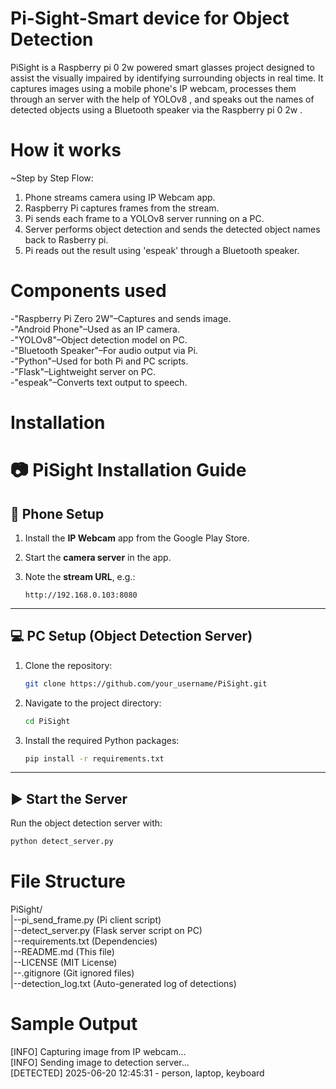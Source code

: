 # Pi-Sight-Smart device for Object Detection
PiSight is a Raspberry pi 0 2w powered smart glasses project designed to assist the visually impaired by identifying surrounding objects in real time. It captures images using a mobile phone's IP webcam, processes them through an server with the help of YOLOv8 , and speaks out the names of detected objects using a Bluetooth speaker via the Raspberry pi 0 2w .

# How it works
~Step by Step Flow:
1. Phone streams camera using IP Webcam app.
2. Raspberry Pi captures frames from the stream.
3. Pi sends each frame to a YOLOv8 server running on a PC.
4. Server performs object detection and sends the detected object names back to Rasberry pi.
5. Pi reads out the result using 'espeak' through a Bluetooth speaker.

# Components used
-"Raspberry Pi Zero 2W"–Captures and sends image.  
-"Android Phone"–Used as an IP camera.  
-"YOLOv8"–Object detection model on PC.  
-"Bluetooth Speaker"–For audio output via Pi.  
-"Python"–Used for both Pi and PC scripts.  
-"Flask"–Lightweight server on PC.  
-"espeak"–Converts text output to speech.  

# Installation

# 📷 PiSight Installation Guide

## 📱 Phone Setup

1. Install the **IP Webcam** app from the Google Play Store.
2. Start the **camera server** in the app.
3. Note the **stream URL**, e.g.:

   ```
   http://192.168.0.103:8080
   ```

---

## 💻 PC Setup (Object Detection Server)

1. Clone the repository:

   ```bash
   git clone https://github.com/your_username/PiSight.git
   ```

2. Navigate to the project directory:

   ```bash
   cd PiSight
   ```

3. Install the required Python packages:

   ```bash
   pip install -r requirements.txt
   ```

---

## ▶️ Start the Server

Run the object detection server with:

```bash
python detect_server.py
```

# File Structure
PiSight/  
|--pi_send_frame.py  (Pi client script)  
|--detect_server.py  (Flask server script on PC)  
|--requirements.txt  (Dependencies)  
|--README.md         (This file)  
|--LICENSE           (MIT License)  
|--.gitignore        (Git ignored files)  
|--detection_log.txt (Auto-generated log of detections)  

# Sample Output
[INFO] Capturing image from IP webcam...  
[INFO] Sending image to detection server...  
[DETECTED] 2025-06-20 12:45:31 - person, laptop, keyboard  

